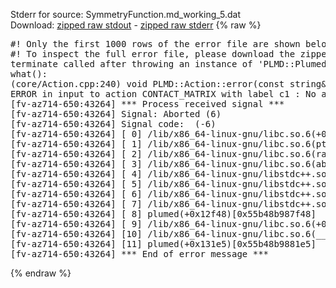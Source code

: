 Stderr for source:  SymmetryFunction.md_working_5.dat   
Download: [zipped raw stdout](SymmetryFunction.md_working_5.dat.plumed.stdout.txt.zip) - [zipped raw stderr](SymmetryFunction.md_working_5.dat.plumed.stderr.txt.zip) 
{% raw %}
<pre>
#! Only the first 1000 rows of the error file are shown below
#! To inspect the full error file, please download the zipped raw stderr file above
terminate called after throwing an instance of 'PLMD::Plumed::ExceptionError'
what():
(core/Action.cpp:240) void PLMD::Action::error(const string&) const
ERROR in input to action CONTACT_MATRIX with label c1 : No atoms have been read in
[fv-az714-650:43264] *** Process received signal ***
[fv-az714-650:43264] Signal: Aborted (6)
[fv-az714-650:43264] Signal code:  (-6)
[fv-az714-650:43264] [ 0] /lib/x86_64-linux-gnu/libc.so.6(+0x42520)[0x7f4529c42520]
[fv-az714-650:43264] [ 1] /lib/x86_64-linux-gnu/libc.so.6(pthread_kill+0x12c)[0x7f4529c969fc]
[fv-az714-650:43264] [ 2] /lib/x86_64-linux-gnu/libc.so.6(raise+0x16)[0x7f4529c42476]
[fv-az714-650:43264] [ 3] /lib/x86_64-linux-gnu/libc.so.6(abort+0xd3)[0x7f4529c287f3]
[fv-az714-650:43264] [ 4] /lib/x86_64-linux-gnu/libstdc++.so.6(+0xa2b9e)[0x7f452a0a2b9e]
[fv-az714-650:43264] [ 5] /lib/x86_64-linux-gnu/libstdc++.so.6(+0xae20c)[0x7f452a0ae20c]
[fv-az714-650:43264] [ 6] /lib/x86_64-linux-gnu/libstdc++.so.6(+0xae277)[0x7f452a0ae277]
[fv-az714-650:43264] [ 7] /lib/x86_64-linux-gnu/libstdc++.so.6(__cxa_rethrow+0x4b)[0x7f452a0ae52b]
[fv-az714-650:43264] [ 8] plumed(+0x12f48)[0x55b48b987f48]
[fv-az714-650:43264] [ 9] /lib/x86_64-linux-gnu/libc.so.6(+0x29d90)[0x7f4529c29d90]
[fv-az714-650:43264] [10] /lib/x86_64-linux-gnu/libc.so.6(__libc_start_main+0x80)[0x7f4529c29e40]
[fv-az714-650:43264] [11] plumed(+0x131e5)[0x55b48b9881e5]
[fv-az714-650:43264] *** End of error message ***
</pre>
{% endraw %}
